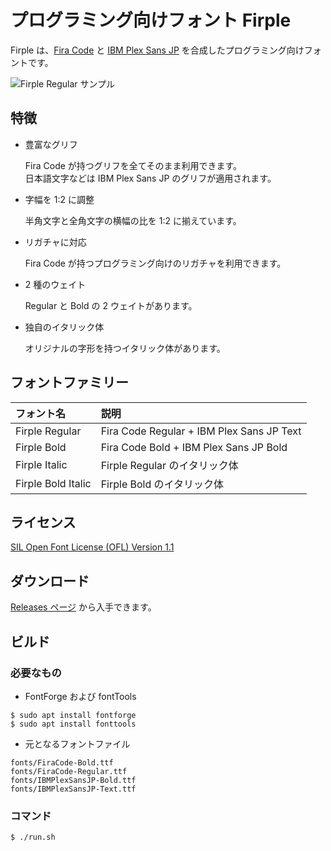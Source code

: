 # プログラミング向けフォント Firple

Firple は、[Fira Code](https://github.com/tonsky/FiraCode) と [IBM Plex Sans JP](https://github.com/IBM/plex) を合成したプログラミング向けフォントです。

![Firple Regular サンプル](https://github.com/negset/Firple/raw/images/sample.png)

## 特徴

- 豊富なグリフ

  Fira Code が持つグリフを全てそのまま利用できます。  
  日本語文字などは IBM Plex Sans JP のグリフが適用されます。

- 字幅を 1:2 に調整

  半角文字と全角文字の横幅の比を 1:2 に揃えています。

- リガチャに対応

  Fira Code が持つプログラミング向けのリガチャを利用できます。

- 2 種のウェイト

  Regular と Bold の 2 ウェイトがあります。

- 独自のイタリック体

  オリジナルの字形を持つイタリック体があります。

## フォントファミリー

|フォント名         |説明                                     |
|:------------------|:----------------------------------------|
|Firple Regular     |Fira Code Regular + IBM Plex Sans JP Text|
|Firple Bold        |Fira Code Bold + IBM Plex Sans JP Bold   |
|Firple Italic      |Firple Regular のイタリック体            |
|Firple Bold Italic |Firple Bold のイタリック体               |

## ライセンス

[SIL Open Font License (OFL) Version 1.1](https://github.com/negset/Firple/blob/master/LICENSE.txt)

## ダウンロード

[Releases ページ](https://github.com/negset/Firple/releases) から入手できます。

## ビルド

### 必要なもの

- FontForge および fontTools

```
$ sudo apt install fontforge
$ sudo apt install fonttools
```

- 元となるフォントファイル

```
fonts/FiraCode-Bold.ttf
fonts/FiraCode-Regular.ttf
fonts/IBMPlexSansJP-Bold.ttf
fonts/IBMPlexSansJP-Text.ttf
```

### コマンド

```
$ ./run.sh
```